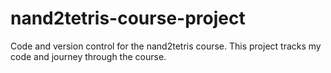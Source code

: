 # nand2tetris-course-project
 Code and version control for the nand2tetris course.  This project tracks my code and journey through the course.
